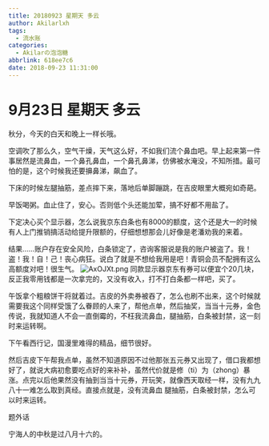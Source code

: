 ```yaml
---
title: 20180923 星期天 多云
author: Akilarlxh
tags:
  - 流水账
categories:
  - Akilarの泡泡糖
abbrlink: 618ee7c6
date: 2018-09-23 11:31:00
---
```

# 9月23日 星期天 多云

秋分，今天的白天和晚上一样长哦。

空调吹了那么久，空气干燥，天气这么好，不如我们流个鼻血吧。早上起来第一件事居然是流鼻血，一个鼻孔鼻血，一个鼻孔鼻涕，仿佛被水淹没，不知所措。最可怕的是，这个时候我还要擤鼻涕，飙血了。

下床的时候左腿抽筋，差点摔下来，落地后单脚蹦跳，在吉皮眼里大概宛如奇葩。

早饭喝粥。血止住了，安心。否则低个头还能加荤，搞不好都不用盐了。

下定决心买个显示器，怎么说我京东白条也有8000的额度，这个还是大一的时候有人上门推销搞活动给提升限额的，仔细想想那会儿好像是老潘劝我的来着。

结果……账户存在安全风险，白条锁定了，咨询客服说是我的账户被盗了。我！盗！我！自！己！丧心病狂。说白了就是不想给我用是吧！青铜会员不配拥有这么高额度对吧！很生气。
![AxOJXt.png](https://s2.ax1x.com/2019/04/17/AxOJXt.png)
同款显示器京东有券可以便宜个20几块，反正我零用钱都是一次拿完的，又没有收入，打不打白条都一样吧，买了。

午饭拿个粗粮饼干将就着过。吉皮的外卖券被吞了，怎么也刷不出来，这个时候就需要我这个同样受饿了么眷顾的人来了，帮他点单，然后抽奖，当当十元券，金色传说，我就知道人不会一直倒霉的，不枉我流鼻血，腿抽筋，白条被封禁，这一刻时来运转啊。

下午看西行记，国漫里难得的精品，细节很好。

然后吉皮下午帮我点单，虽然不知道原因不过他那张五元券又出现了，借口我都想好了，就说大病初愈要吃点好的来补补，虽然代价就是修（ti）为（zhong）暴涨。点完以后他果然没有抽到当当十元券，开玩笑，就像西天取经一样，没有九九八十一难怎么取到真经。直接点就是，没有流鼻血 腿抽筋，白条被封禁，怎么可以时来运转。

题外话

宁海人的中秋是过八月十六的。
